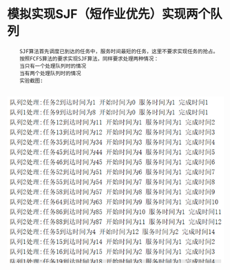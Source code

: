 #		模拟实现SJF（短作业优先）实现两个队列
		SJF算法首先调度已到达的任务中，服务时间最短的任务，这里不要求实现任务的抢占。
		按照FCFS算法的要求实现SJF算法，同样要求处理两种情况：
		当只有一个处理队列时的情况
		当有两个处理队列时的情况
		实验截图:
## ![Image text](https://raw.githubusercontent.com/luoyijie123/lyj/master/实验四_综合小实验/SJF_2/run.PNG)
